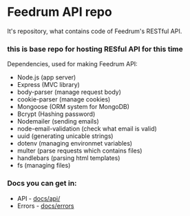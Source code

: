 # Feedrum API repo

It's repository, what contains code of Feedrum's RESTful API.

### this is base repo for hosting RESful API for this time


Dependencies, used for making Feedrum API:
- Node.js (app server)
- Express (MVC library)
- body-parser (manage request body)
- cookie-parser (manage cookies)
- Mongoose (ORM system for MongoDB)
- Bcrypt (Hashing password)
- Nodemailer (sending emails)
- node-email-validation (check what email is valid)
- uuid (generating unicable strings)
- dotenv (managing environmet variables)
- multer (parse requests which contains files)
- handlebars (parsing html templates)
- fs (managing files)




### Docs you can get in: 
- API - [docs/api/](docs/api/README.md)
- Errors - [docs/errors](docs/errors/README.md)
